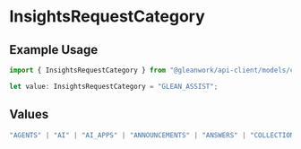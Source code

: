 # InsightsRequestCategory

## Example Usage

```typescript
import { InsightsRequestCategory } from "@gleanwork/api-client/models/components";

let value: InsightsRequestCategory = "GLEAN_ASSIST";
```

## Values

```typescript
"AGENTS" | "AI" | "AI_APPS" | "ANNOUNCEMENTS" | "ANSWERS" | "COLLECTIONS" | "CONTENT" | "GLEAN_ASSIST" | "QUERIES" | "SHORTCUTS" | "USERS"
```